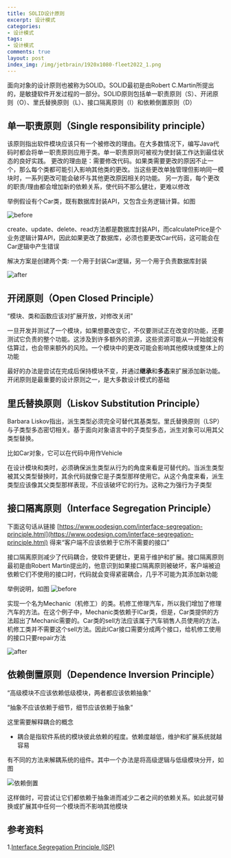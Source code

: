 ```yaml
---
title: SOLID设计原则
excerpt: 设计模式
categories:
- 设计模式
tags:
- 设计模式
comments: true
layout: post
index_img: /img/jetbrain/1920x1080-fleet2022_1.png
---
```


面向对象的设计原则也被称为SOLID。SOLID最初是由Robert C.Martin所提出的，是敏捷软件开发过程的一部分。SOLID原则包括单一职责原则（S）、开闭原则（O）、里氏替换原则（L）、接口隔离原则（I）和依赖倒置原则（D）

## 单一职责原则（Single responsibility principle）

该原则指出软件模块应该只有一个被修改的理由。在大多数情况下，编写Java代码时都会将单一职责原则应用于类。单一职责原则可被视为使封装工作达到最佳状态的良好实践。
更改的理由是：需要修改代码。如果类需要更改的原因不止一个，那么每个类都可能引入影响其他类的更改。当这些更改单独管理但影响同一模块时，一系列更改可能会破坏与其他更改原因相关的功能。
另一方面，每个更改的职责/理由都会增加新的依赖关系，使代码不那么健壮，更难以修改

举例假设有个Car类，既有数据库封装API，又包含业务逻辑计算。如图

![before](img/solid/AFEACDCA09A8139FA6C1FDEBE790148F.jpg)

create、update、delete、read方法都是数据库封装API，而calculatePrice是个业务逻辑计算API，因此如果更改了数据库，必须也要更改Car代码，这可能会在Car逻辑中产生错误

解决方案是创建两个类: 一个用于封装Car逻辑，另一个用于负责数据库封装

![after](img/solid/A395F4EFDE87F281C96D195CAE2D504C.jpg)

## 开闭原则（Open Closed Principle）

“模块、类和函数应该对扩展开放，对修改关闭”

一旦开发并测试了一个模块，如果想要改变它，不仅要测试正在改变的功能，还要测试它负责的整个功能。这涉及到许多额外的资源，这些资源可能从一开始就没有估算过，也会带来额外的风险。一个模块中的更改可能会影响其他模块或整体上的功能

最好的办法是尝试在完成后保持模块不变，并通过**继承**和**多态**来扩展添加新功能。开闭原则是最重要的设计原则之一，是大多数设计模式的基础

## 里氏替换原则（Liskov Substitution Principle）

Barbara Liskov指出，派生类型必须完全可替代其基类型。里氏替换原则（LSP）与子类型多态密切相关。基于面向对象语言中的子类型多态，派生对象可以用其父类型替换。

比如Car对象，它可以在代码中用作Vehicle

在设计模块和类时，必须确保派生类型从行为的角度来看是可替代的。当派生类型被其父类型替换时，其余代码就像它是子类型那样使用它。从这个角度来看，派生类型应该像其父类型那样表现，不应该破坏它的行为。这称之为强行为子类型

## 接口隔离原则（Interface Segregation Principle）

下面这句话从链接 [https://www.oodesign.com/interface-segregation-principle.html](https://www.oodesign.com/interface-segregation-principle.html) 得来“客户端不应该依赖于它所不需要的接口”

接口隔离原则减少了代码耦合，使软件更健壮，更易于维护和扩展。接口隔离原则最初是由Robert Martin提出的，他意识到如果接口隔离原则被破坏，客户端被迫依赖它们不使用的接口时，代码就会变得紧密耦合，几乎不可能为其添加新功能

举例说明，如图
![before](img/solid/431F4B90578FD26B57932B410F54D054.jpg)

实现一个名为Mechanic（机修工）的类。机修工修理汽车，所以我们增加了修理汽车的方法。在这个例子中，Mechanic类依赖于ICar类，但是，Car类提供的方法超出了Mechanic需要的。Car类的sell方法应该属于汽车销售人员使用的方法，机修工类并不需要这个sell方法。因此ICar接口需要分成两个接口，给机修工使用的接口只要repair方法

![after](img/solid/0631ED924A2697CE158BC2E9B2E66229.jpg)

## 依赖倒置原则（Dependence Inversion Principle）

“高级模块不应该依赖低级模块，两者都应该依赖抽象”

“抽象不应该依赖于细节，细节应该依赖于抽象”

这里需要解释耦合的概念
* 耦合是指软件系统的模块彼此依赖的程度。依赖度越低，维护和扩展系统就越容易

有不同的方法来解耦系统的组件。其中一个办法是将高级逻辑与低级模块分开，如图

![依赖倒置](img/solid/727DC3888F809870567CC3A34F18F9EC.jpg)

这样做时，可尝试让它们都依赖于抽象进而减少二者之间的依赖关系。如此就可替换或扩展其中任何一个模块而不影响其他模块

## 参考资料

1.[Interface Segregation Principle (ISP)](https://www.oodesign.com/interface-segregation-principle.html)
